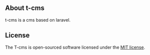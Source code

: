 ## About t-cms

t-cms is a cms based on laravel.

## License

The T-cms is open-sourced software licensed under the [MIT license](https://mit-license.org/).
